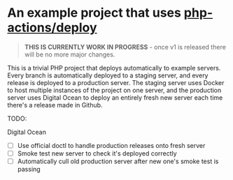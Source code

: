 An example project that uses [php-actions/deploy](https://github.com/php-actions/deploy)
========================================================================================

> **THIS IS CURRENTLY WORK IN PROGRESS** - once v1 is released there will be no more major changes.

This is a trivial PHP project that deploys automatically to example servers. Every branch is automatically deployed to a staging server, and every release is deployed to a production server. The staging server uses Docker to host multiple instances of the project on one server, and the production server uses Digital Ocean to deploy an entirely fresh new server each time there's a release made in Github.

TODO: 

Digital Ocean

+ [ ] Use official doctl to handle production releases onto fresh server
+ [ ] Smoke test new server to check it's deployed correctly
+ [ ] Automatically cull old production server after new one's smoke test is passing
